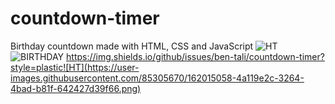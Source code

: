 # countdown-timer
Birthday countdown made with HTML, CSS and JavaScript
![HT](https://user-images.githubusercontent.com/85305670/162015091-212f5b94-2544-470f-9d19-dfb203d75892.png)
![BIRTHDAY](https://user-images.githubusercontent.com/85305670/162013958-075ddaf5-2122-4bc0-b152-5b56dbba6d1f.png)
https://img.shields.io/github/issues/ben-tali/countdown-timer?style=plastic![HT](https://user-images.githubusercontent.com/85305670/162015058-4a119e2c-3264-4bad-b81f-642427d39f66.png)
